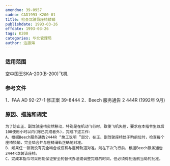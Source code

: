 ```yaml
---
amendno: 39-0957
cadno: CAD1993-K200-01
title: 检查驾驶员座椅锁销
publishdate: 1993-03-26
effdate: 1993-03-26
tags: K200
categories: 华北管理局
author: 边振海
---
```


### 适用范围 
空中国王SKA-200(B-200)飞机

### 参考文件
1．FAA AD 92-27-1  修正案 39-8444
 2．Beech 服务通告 2 444R  (1992年 9月) 


### 原因、措施和规定 
    为了防止正、副驾驶座椅突然移动，特别是在机动飞行时，致使飞机失控，要求在本指令生效后100使用小时以内(除已完成者外)，完成下述工作: 
    A．根据Beech服务通告2444R “施工说明 ”部分，在正、副驾驶座椅处于昀前位时，检查每个座椅锁销，完全啮合并与座椅滑轨正确地对准。 
    B．如果任一锁销没有完全啮合或没有与座椅轨道对准，则在下次飞行前，根据Beech服务通告2444R改装该座椅。 
    C．完成本指令可采用能保证安全的替代办法或调整完成的时间，但必须得到适航当局的批准。

